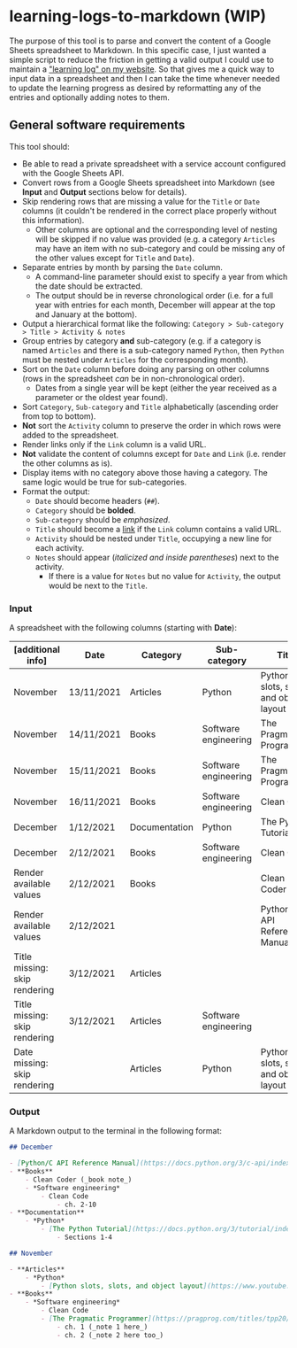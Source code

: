 # learning-logs-to-markdown (WIP)

The purpose of this tool is to parse and convert the content of a Google Sheets spreadsheet to Markdown. In this specific case, I just wanted a simple script to reduce the friction in getting a valid output I could use to maintain a ["learning log" on my website](https://www.sglavoie.com/learning-progress.html). So that gives me a quick way to input data in a spreadsheet and then I can take the time whenever needed to update the learning progress as desired by reformatting any of the entries and optionally adding notes to them.

## General software requirements

This tool should:

- Be able to read a private spreadsheet with a service account configured with the Google Sheets API.
- Convert rows from a Google Sheets spreadsheet into Markdown (see **Input** and **Output** sections below for details).
- Skip rendering rows that are missing a value for the `Title` or `Date` columns (it couldn't be rendered in the correct place properly without this information).
  - Other columns are optional and the corresponding level of nesting will be skipped if no value was provided (e.g. a category `Articles` may have an item with no sub-category and could be missing any of the other values except for `Title` and `Date`).
- Separate entries by month by parsing the `Date` column.
  - A command-line parameter should exist to specify a year from which the date should be extracted.
  - The output should be in reverse chronological order (i.e. for a full year with entries for each month, December will appear at the top and January at the bottom).
- Output a hierarchical format like the following: `Category > Sub-category > Title > Activity & notes`
- Group entries by category **and** sub-category (e.g. if a category is named `Articles` and there is a sub-category named `Python`, then `Python` must be nested under `Articles` for the corresponding month).
- Sort on the `Date` column before doing any parsing on other columns (rows in the spreadsheet _can_ be in non-chronological order).
  - Dates from a single year will be kept (either the year received as a parameter or the oldest year found).
- Sort `Category`, `Sub-category` and `Title` alphabetically (ascending order from top to bottom).
- **Not** sort the `Activity` column to preserve the order in which rows were added to the spreadsheet.
- Render links only if the `Link` column is a valid URL.
- **Not** validate the content of columns except for `Date` and `Link` (i.e. render the other columns as is).
- Display items with no category above those having a category. The same logic would be true for sub-categories.
- Format the output:
  - `Date` should become headers (`##`).
  - `Category` should be **bolded**.
  - `Sub-category` should be *emphasized*.
  - `Title` should become a [link](https://example.com) if the `Link` column contains a valid URL.
  - `Activity` should be nested under `Title`, occupying a new line for each activity.
  - `Notes` should appear (*italicized and inside parentheses*) next to the activity.
    - If there is a value for `Notes` but no value for `Activity`, the output would be next to the `Title`.

### Input

A spreadsheet with the following columns (starting with **Date**):

| [additional info]             | Date       | Category      | Sub-category         | Title                                  | Activity     | Link                                                                                 | Notes                    |
| ----------------------------- | ---------- | ------------- | -------------------- | -------------------------------------- | ------------ | ------------------------------------------------------------------------------------ | ------------------------ |
| November                      | 13/11/2021 | Articles      | Python               | Python slots, slots, and object layout |              | https://www.youtube.com/watch?v=Iwf17zsDAnY                                          | understood that X does Y |
| November                      | 14/11/2021 | Books         | Software engineering | The Pragmatic Programmer               | ch. 1        | https://pragprog.com/titles/tpp20/the-pragmatic-programmer-20th-anniversary-edition/ | note 1 here              |
| November                      | 15/11/2021 | Books         | Software engineering | The Pragmatic Programmer               | ch. 2        | https://pragprog.com/titles/tpp20/the-pragmatic-programmer-20th-anniversary-edition/ | note 2 here too          |
| November                      | 16/11/2021 | Books         | Software engineering | Clean Code                             |              |                                                                                      |                          |
| December                      | 1/12/2021  | Documentation | Python               | The Python Tutorial                    | Sections 1-4 | https://docs.python.org/3/tutorial/index.html                                        |                          |
| December                      | 2/12/2021  | Books         | Software engineering | Clean Code                             | ch. 2-10     |                                                                                      |                          |
| Render available values       | 2/12/2021  | Books         |                      | Clean Coder                            |              |                                                                                      | book note                |
| Render available values       | 2/12/2021  |               |                      | Python/C API Reference Manual          |              | https://docs.python.org/3/c-api/index.html                                           |                          |
| Title missing: skip rendering | 3/12/2021  | Articles      |                      |                                        |              |                                                                                      |                          |
| Title missing: skip rendering | 3/12/2021  | Articles      | Software engineering |                                        | ch. 3        | https://docs.python.org/3/c-api/index.html                                           | note                     |
| Date missing: skip rendering  |            | Articles      | Python               | Python slots, slots, and object layout | Section 2    | https://www.youtube.com/watch?v=Iwf17zsDAnY                                          | note not rendered        |

### Output

A Markdown output to the terminal in the following format:

```markdown
## December

- [Python/C API Reference Manual](https://docs.python.org/3/c-api/index.html)
- **Books**
    - Clean Coder (_book note_)
    - *Software engineering*
        - Clean Code
            - ch. 2-10
- **Documentation**
    - *Python*
        - [The Python Tutorial](https://docs.python.org/3/tutorial/index.html)
            - Sections 1-4

## November

- **Articles**
    - *Python*
        - [Python slots, slots, and object layout](https://www.youtube.com/watch?v=Iwf17zsDAnY) (_understood that X does Y_)
- **Books**
    - *Software engineering*
        - Clean Code
        - [The Pragmatic Programmer](https://pragprog.com/titles/tpp20/the-pragmatic-programmer-20th-anniversary-edition/)
            - ch. 1 (_note 1 here_)
            - ch. 2 (_note 2 here too_)
```
